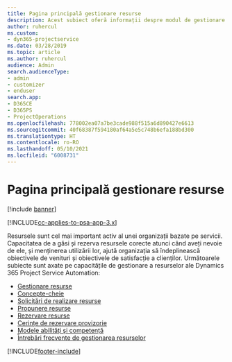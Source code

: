 ```yaml
---
title: Pagina principală gestionare resurse
description: Acest subiect oferă informații despre modul de gestionare a resurselor.
author: ruhercul
ms.custom:
- dyn365-projectservice
ms.date: 03/28/2019
ms.topic: article
ms.author: ruhercul
audience: Admin
search.audienceType:
- admin
- customizer
- enduser
search.app:
- D365CE
- D365PS
- ProjectOperations
ms.openlocfilehash: 778002ea07a7be3cade988f515a6d890427e6613
ms.sourcegitcommit: 40f68387f594180af64a5e5c748b6efa188bd300
ms.translationtype: HT
ms.contentlocale: ro-RO
ms.lasthandoff: 05/10/2021
ms.locfileid: "6008731"
---
```

# <a name="resource-management-home-page"></a>Pagina principală gestionare resurse

[!include [banner](../includes/psa-now-project-operations.md)]

[!INCLUDE[cc-applies-to-psa-app-3.x](../includes/cc-applies-to-psa-app-3x.md)]

Resursele sunt cel mai important activ al unei organizații bazate pe servicii. Capacitatea de a găsi și rezerva resursele corecte atunci când aveți nevoie de ele, și menținerea utilizării lor, ajută organizația să îndeplinească obiectivele de venituri și obiectivele de satisfacție a clienților. Următoarele subiecte sunt axate pe capacitățile de gestionare a resurselor ale Dynamics 365 Project Service Automation:

- [Gestionare resurse](manage-resources.md)
- [Concepte-cheie](reports-key-concepts.md)
- [Solicitări de realizare resurse](resource-management-fulfill-requests.md)
- [Propunere resurse](resource-management-propose-resources.md)
- [Rezervare resurse](resource-management-book-resources-scheduleboard.md)
- [Cerințe de rezervare provizorie](resource-management-softbook-requirements.md)
- [Modele abilități și competență](resource-management-skills-proficiency.md)
- [Întrebări frecvente de gestionarea resurselor](resource-management-faq.md)


[!INCLUDE[footer-include](../includes/footer-banner.md)]